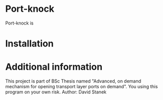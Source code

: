 # Port-knock
Port-knock is 

# Installation

# Additional information
This project is part of BSc Thesis named "Advanced, on demand mechanism for opening transport layer ports on demand". You using this program on your own risk.
Author: David Stanek

